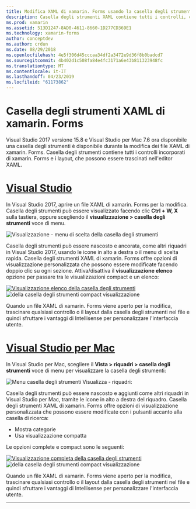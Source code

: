 ```yaml
---
title: Modifica XAML di xamarin. Forms usando la casella degli strumenti
description: Casella degli strumenti XAML contiene tutti i controlli, che possono essere trascinati direttamente in un file XAML aperto e layout predefinito.
ms.prod: xamarin
ms.assetid: 513D1247-8AD0-4611-8660-1D277CD369E1
ms.technology: xamarin-forms
author: conceptdev
ms.author: crdun
ms.date: 08/29/2018
ms.openlocfilehash: 4e5f306d45cccaa34df2a3472e9d36f8b0badcd7
ms.sourcegitcommit: 4b402d1c508fa84e4fc3171a6e43b811323948fc
ms.translationtype: MT
ms.contentlocale: it-IT
ms.lasthandoff: 04/23/2019
ms.locfileid: "61173862"
---
```

# <a name="xamarinforms-xaml-toolbox"></a>Casella degli strumenti XAML di xamarin. Forms

Visual Studio 2017 versione 15.8 e Visual Studio per Mac 7.6 ora disponibile una casella degli strumenti è disponibile durante la modifica dei file XAML di xamarin. Forms. Casella degli strumenti contiene tutti i controlli incorporati di xamarin. Forms e i layout, che possono essere trascinati nell'editor XAML.

# <a name="visual-studiotabwindows"></a>[Visual Studio](#tab/windows)

In Visual Studio 2017, aprire un file XAML di xamarin. Forms per la modifica. Casella degli strumenti può essere visualizzato facendo clic **Ctrl + W, X** sulla tastiera, oppure scegliendo il **visualizzazione > casella degli strumenti** voce di menu.

![Visualizzazione - menu di scelta della casella degli strumenti](toolbox-images/win-view-menu.png)

Casella degli strumenti può essere nascosto e ancorata, come altri riquadri in Visual Studio 2017, usando le icone in alto a destra o il menu di scelta rapida. Casella degli strumenti XAML di xamarin. Forms offre opzioni di visualizzazione personalizzata che possono essere modificate facendo doppio clic su ogni sezione. Attiva/disattiva il **visualizzazione elenco** opzione per passare tra le visualizzazioni compact e un elenco:

[![Visualizzazione elenco della casella degli strumenti](toolbox-images/win-full-display-sml.png)](toolbox-images/win-full-display.png#lightbox) ![della casella degli strumenti compact visualizzazione](toolbox-images/win-compact-display.png)

Quando un file XAML di xamarin. Forms viene aperto per la modifica, trascinare qualsiasi controllo o il layout dalla casella degli strumenti nel file e quindi sfruttare i vantaggi di Intellisense per personalizzare l'interfaccia utente.

# <a name="visual-studio-for-mactabmacos"></a>[Visual Studio per Mac](#tab/macos)

In Visual Studio per Mac, scegliere il **Vista > riquadri > casella degli strumenti** voce di menu per visualizzare la casella degli strumenti:

![Menu casella degli strumenti Visualizza - riquadri:](toolbox-images/mac-view-menu.png)

Casella degli strumenti può essere nascosto e aggiunti come altri riquadri in Visual Studio per Mac, tramite le icone in alto a destra del riquadro. Casella degli strumenti XAML di xamarin. Forms offre opzioni di visualizzazione personalizzata che possono essere modificate con i pulsanti accanto alla casella di ricerca:

- Mostra categorie
- Usa visualizzazione compatta

Le opzioni complete e compact sono le seguenti:

[![Visualizzazione completa della casella degli strumenti](toolbox-images/mac-full-display-sml.png)](toolbox-images/mac-full-display.png#lightbox) ![della casella degli strumenti compact visualizzazione](toolbox-images/mac-compact-display.png)

Quando un file XAML di xamarin. Forms viene aperto per la modifica, trascinare qualsiasi controllo o il layout dalla casella degli strumenti nel file e quindi sfruttare i vantaggi di Intellisense per personalizzare l'interfaccia utente.

-----
